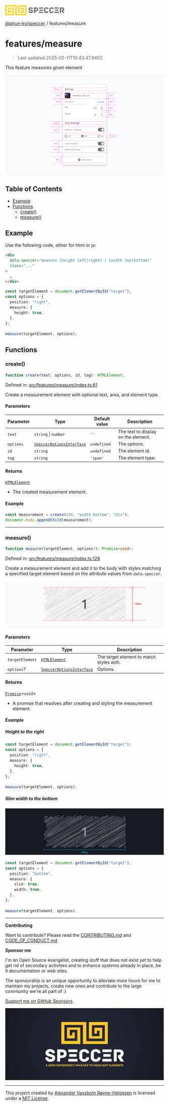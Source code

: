 <div>
  <img alt="SPECCER logo" src="https://raw.githubusercontent.com/phun-ky/speccer/main/public/logo-speccer-horizontal-colored-package.svg?raw=true" style="max-height:32px;" />
</div>

[@phun-ky/speccer](../README.md) / features/measure

# features/measure

> Last updated 2025-02-11T10:43:47.940Z

This feature measures given element

![pin](https://github.com/phun-ky/speccer/blob/main/public/speccer-pin-measure-height-light.png?raw=true)

## Table of Contents

- [Example](#example)
- [Functions](#functions)
  - [create()](#create)
  - [measure()](#measure)

## Example

Use the following code, either for html or js:

```html
<div
  data-speccer="measure [height left|right] | [width top|bottom]"
  class="..."
>
  …
</div>
```

```ts
const targetElement = document.getElementById("target");
const options = {
  position: "right",
  measure: {
    height: true,
  },
};

measure(targetElement, options);
```

## Functions

### create()

```ts
function create(text, options, id, tag): HTMLElement;
```

Defined in: [src/features/measure/index.ts:61](https://github.com/phun-ky/speccer/blob/main/src/features/measure/index.ts#L61)

Create a measurement element with optional text, area, and element type.

#### Parameters

| Parameter | Type                                                                     | Default value | Description                         |
| --------- | ------------------------------------------------------------------------ | ------------- | ----------------------------------- |
| `text`    | `string` \| `number`                                                     | `''`          | The text to display on the element. |
| `options` | [`SpeccerOptionsInterface`](../types/speccer.md#specceroptionsinterface) | `undefined`   | The options.                        |
| `id`      | `string`                                                                 | `undefined`   | The element id.                     |
| `tag`     | `string`                                                                 | `'span'`      | The element type.                   |

#### Returns

[`HTMLElement`](https://developer.mozilla.org/docs/Web/API/HTMLElement)

- The created measurement element.

#### Example

```ts
const measurement = create(100, "width bottom", "div");
document.body.appendChild(measurement);
```

---

### measure()

```ts
function measure(targetElement, options?): Promise<void>;
```

Defined in: [src/features/measure/index.ts:128](https://github.com/phun-ky/speccer/blob/main/src/features/measure/index.ts#L128)

Create a measurement element and add it to the body with styles matching a specified target element based on the attribute values from `data-speccer`.

![measure](https://github.com/phun-ky/speccer/blob/main/public/speccer-measure-right-full-light.png?raw=true)

#### Parameters

| Parameter       | Type                                                                     | Description                              |
| --------------- | ------------------------------------------------------------------------ | ---------------------------------------- |
| `targetElement` | [`HTMLElement`](https://developer.mozilla.org/docs/Web/API/HTMLElement)  | The target element to match styles with. |
| `options`?      | [`SpeccerOptionsInterface`](../types/speccer.md#specceroptionsinterface) | Options.                                 |

#### Returns

[`Promise`](https://developer.mozilla.org/docs/Web/JavaScript/Reference/Global_Objects/Promise)\<`void`>

- A promise that resolves after creating and styling the measurement element.

#### Example

##### Height to the right

```ts
const targetElement = document.getElementById("target");
const options = {
  position: "right",
  measure: {
    height: true,
  },
};

measure(targetElement, options);
```

##### Slim width to the bottom

![measure](https://github.com/phun-ky/speccer/blob/main/public/speccer-measure-bottom-dark.png?raw=true)

```ts
const targetElement = document.getElementById("target");
const options = {
  position: "bottom",
  measure: {
    slim: true,
    width: true,
  },
};

measure(targetElement, options);
```

---

**Contributing**

Want to contribute? Please read the [CONTRIBUTING.md](https://github.com/phun-ky/speccer/blob/main/CONTRIBUTING.md) and [CODE_OF_CONDUCT.md](https://github.com/phun-ky/speccer/blob/main/CODE_OF_CONDUCT.md)

**Sponsor me**

I'm an Open Source evangelist, creating stuff that does not exist yet to help get rid of secondary activities and to enhance systems already in place, be it documentation or web sites.

The sponsorship is an unique opportunity to alleviate more hours for me to maintain my projects, create new ones and contribute to the large community we're all part of :)

[Support me on GitHub Sponsors](https://github.com/sponsors/phun-ky).

![Speccer banner, with logo and slogan: A zero dependency package to annotate or highlight elements](https://github.com/phun-ky/speccer/blob/main/public/speccer-banner.png?raw=true)

---

This project created by [Alexander Vassbotn Røyne-Helgesen](http://phun-ky.net) is licensed under a [MIT License](https://choosealicense.com/licenses/mit/).

